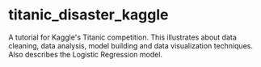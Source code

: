 # titanic_disaster_kaggle
A tutorial for Kaggle's Titanic competition. This illustrates about data cleaning, data analysis, model building and data visualization techniques. Also describes the Logistic Regression model. 
